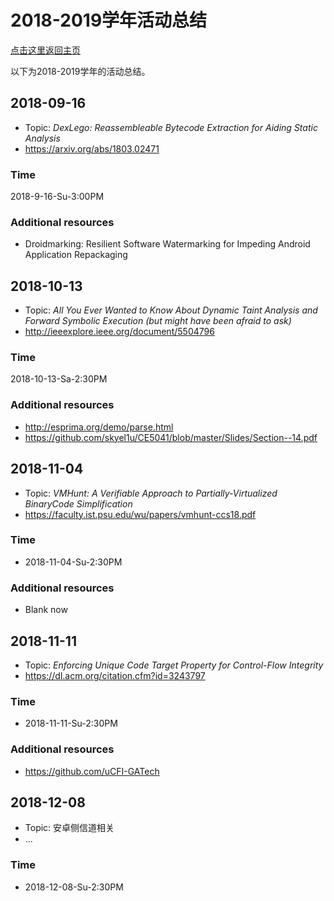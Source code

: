 # 2018-2019学年活动总结

[点击这里返回主页](/)

以下为2018-2019学年的活动总结。

## 2018-09-16

* Topic: *DexLego: Reassembleable Bytecode Extraction for Aiding Static Analysis*
* https://arxiv.org/abs/1803.02471

### Time

2018-9-16-Su-3:00PM

### Additional resources

* Droidmarking: Resilient Software Watermarking for Impeding Android Application Repackaging

## 2018-10-13

* Topic: *All You Ever Wanted to Know About Dynamic Taint Analysis and Forward Symbolic Execution (but might have been afraid to ask)*
* http://ieeexplore.ieee.org/document/5504796

### Time

2018-10-13-Sa-2:30PM

### Additional resources

* http://esprima.org/demo/parse.html
* https://github.com/skyel1u/CE5041/blob/master/Slides/Section--14.pdf

## 2018-11-04

* Topic: *VMHunt: A Verifiable Approach to Partially-Virtualized BinaryCode Simplification*
* https://faculty.ist.psu.edu/wu/papers/vmhunt-ccs18.pdf

### Time

* 2018-11-04-Su-2:30PM

### Additional resources

* Blank now

## 2018-11-11

* Topic: *Enforcing Unique Code Target Property for Control-Flow Integrity*
* https://dl.acm.org/citation.cfm?id=3243797

### Time

* 2018-11-11-Su-2:30PM

### Additional resources

* https://github.com/uCFI-GATech

## 2018-12-08

* Topic: 安卓侧信道相关
* ...

### Time

* 2018-12-08-Su-2:30PM
